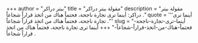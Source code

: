 +++
author = "بيتر دراكر"
title = "مقولة بيتر دراكر"
description = "مقولة بيتر دراكر: أينما ترى تجارة ناجحة، فحتماً هناك من اتخذ قراراً شجاعاً ."
quote = '''أينما ترى تجارة ناجحة، فحتماً هناك من اتخذ قراراً شجاعاً .''' 
slug = "أينما-ترى-تجارة-ناجحة-فحتماً-هناك-من-اتخذ-قراراً-شجاعاً-"
+++
أينما ترى تجارة ناجحة، فحتماً هناك من اتخذ قراراً شجاعاً .
